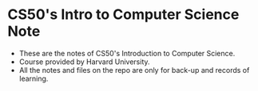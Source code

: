 # CS50's Intro to Computer Science Note
- These are the notes of CS50's Introduction to Computer Science.
- Course provided by Harvard University.
- All the notes and files on the repo are only for back-up and records of learning.
